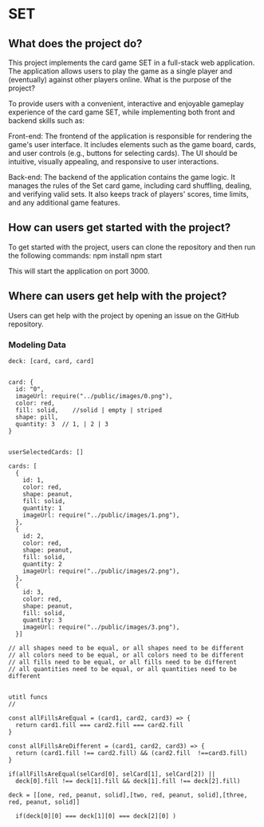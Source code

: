 # SET

## What does the project do?

This project implements the card game SET in a full-stack web application. The application allows users to play the game as a single player and (eventually) against other players online.
What is the purpose of the project?

To provide users with a convenient, interactive and enjoyable gameplay experience of the card game SET, while implementing both front and backend skills such as:

Front-end: The frontend of the application is responsible for rendering the game's user interface. It includes elements such as the game board, cards, and user controls (e.g., buttons for selecting cards). The UI should be intuitive, visually appealing, and responsive to user interactions.

Back-end: The backend of the application contains the game logic. It manages the rules of the Set card game, including card shuffling, dealing, and verifying valid sets. It also keeps track of players' scores, time limits, and any additional game features.

## How can users get started with the project?

To get started with the project, users can clone the repository and then run the following commands:
npm install
npm start

This will start the application on port 3000.

## Where can users get help with the project?

Users can get help with the project by opening an issue on the GitHub repository.

### Modeling Data

```
deck: [card, card, card]


card: {
  id: "0",
  imageUrl: require("../public/images/0.png"),
  color: red,
  fill: solid,    //solid | empty | striped
  shape: pill,
  quantity: 3  // 1, | 2 | 3
}
```

```

userSelectedCards: []

cards: [
  {
    id: 1,
    color: red,
    shape: peanut,
    fill: solid,
    quantity: 1
    imageUrl: require("../public/images/1.png"),
  },
  {
    id: 2,
    color: red,
    shape: peanut,
    fill: solid,
    quantity: 2
    imageUrl: require("../public/images/2.png"),
  },
  {
    id: 3,
    color: red,
    shape: peanut,
    fill: solid,
    quantity: 3
    imageUrl: require("../public/images/3.png"),
  }]

// all shapes need to be equal, or all shapes need to be different
// all colors need to be equal, or all colors need to be different
// all fills need to be equal, or all fills need to be different
// all quantities need to be equal, or all quantities need to be different


utitl funcs
//

const allFillsAreEqual = (card1, card2, card3) => {
  return card1.fill === card2.fill === card2.fill
}

const allFillsAreDifferent = (card1, card2, card3) => {
  return (card1.fill !== card2.fill) && (card2.fill  !==card3.fill)
}

if(allFillsAreEqual(selCard[0], selCard[1], selCard[2]) ||
  deck[0].fill !== deck[1].fill && deck[1].fill !== deck[2].fill)

deck = [[one, red, peanut, solid],[two, red, peanut, solid],[three, red, peanut, solid]]

  if(deck[0][0] === deck[1][0] === deck[2][0] )

```
